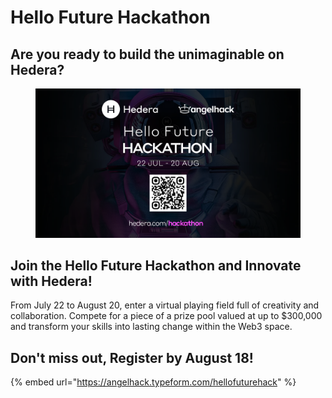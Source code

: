 # Hello Future Hackathon

## Are you ready to build the unimaginable on Hedera?

<figure><img src="../.gitbook/assets/hello-future-hackathon-2024-banner.png" alt=""><figcaption></figcaption></figure>

## Join the Hello Future Hackathon and Innovate with Hedera!

From July 22 to August 20, enter a virtual playing field full of creativity and collaboration. Compete for a piece of a prize pool valued at up to $300,000 and transform your skills into lasting change within the Web3 space.

## Don't miss out, Register by August 18!

{% embed url="https://angelhack.typeform.com/hellofuturehack" %}
